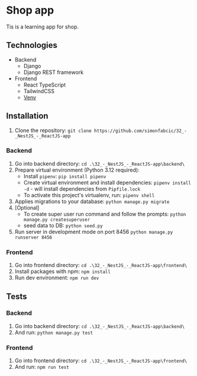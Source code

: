 # Shop app
Tis is a learning app for shop.

## Technologies
- Backend
    - Django
    - Django REST framework
- Frontend
    - React TypeScript
    - TailwindCSS 
    - [Venv](https://vitejs.dev/)

## Installation
1. Clone the repository: `git clone https://github.com/simonfabcic/32_-_NestJS_-_ReactJS-app`

### Backend
1. Go into backend directory:
    `cd .\32_-_NestJS_-_ReactJS-app\backend\`
1. Prepare virtual environment (Python 3.12 required):
    - Install `pipenv`:
        `pip install pipenv`
    - Create virtual environment and install dependencies:
        `pipenv install -d` - will install dependencies from `Pipfile.lock`
    - To activate this project's virtualenv, run:
        `pipenv shell`
1. Applies migrations to your database:
    `python manage.py migrate`
1. [Optional]
    - To create super user run command and follow the prompts:
        `python manage.py createsuperuser`
    - seed data to DB:
        `python seed.py`
1. Run server in development mode on port 8456
    `python manage.py runserver 8456`

### Frontend
1. Go into frontend directory:
    `cd .\32_-_NestJS_-_ReactJS-app\frontend\`
1. Install packages with npm:
    `npm install`
1. Run dev environment:
    `npm run dev`

## Tests
### Backend
1. Go into backend directory:
    `cd .\32_-_NestJS_-_ReactJS-app\backend\`
1. And run:
    `python manage.py test`

### Frontend
1. Go into frontend directory:
    `cd .\32_-_NestJS_-_ReactJS-app\frontend\`
1. And run:
    `npm run test`